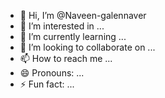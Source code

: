 - 👋 Hi, I’m @Naveen-galennaver
- 👀 I’m interested in ...
- 🌱 I’m currently learning ...
- 💞️ I’m looking to collaborate on ...
- 📫 How to reach me ...
- 😄 Pronouns: ...
- ⚡ Fun fact: ...

<!---
Naveen-galennaver/Naveen-galennaver is a ✨ special ✨ repository because its `README.md` (this file) appears on your GitHub profile.
You can click the Preview link to take a look at your changes.
--->
